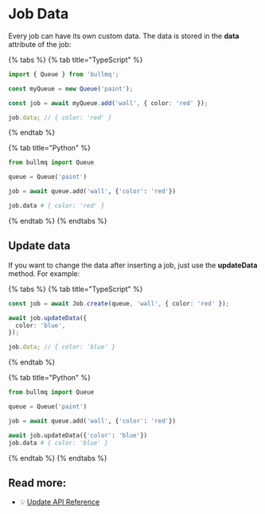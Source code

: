 # Job Data

Every job can have its own custom data. The data is stored in the **data** attribute of the job:

{% tabs %}
{% tab title="TypeScript" %}

```typescript
import { Queue } from 'bullmq';

const myQueue = new Queue('paint');

const job = await myQueue.add('wall', { color: 'red' });

job.data; // { color: 'red' }
```

{% endtab %}

{% tab title="Python" %}

```python
from bullmq import Queue

queue = Queue('paint')

job = await queue.add('wall', {'color': 'red'})

job.data # { color: 'red' }
```

{% endtab %}
{% endtabs %}

## Update data

If you want to change the data after inserting a job, just use the **updateData** method. For example:

{% tabs %}
{% tab title="TypeScript" %}

```typescript
const job = await Job.create(queue, 'wall', { color: 'red' });

await job.updateData({
  color: 'blue',
});

job.data; // { color: 'blue' }
```

{% endtab %}

{% tab title="Python" %}

```python
from bullmq import Queue

queue = Queue('paint')

job = await queue.add('wall', {'color': 'red'})

await job.updateData({'color': 'blue'})
job.data # { color: 'blue' }
```

{% endtab %}
{% endtabs %}

## Read more:

- 💡 [Update API Reference](https://api.docs.bullmq.io/classes/Job.html#updateData)
